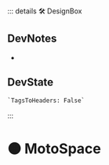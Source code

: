 ::: details 🛠 <dev>DesignBox</dev>

## DevNotes

-

## DevState

```py
`TagsToHeaders: False`
```

:::

# 🟠 <moto>MotoSpace</moto>
